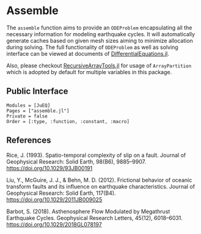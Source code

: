 # Assemble

The `assemble` function aims to provide an `ODEProblem` encapsulating
  all the necessary information for modeling earthquake cycles. It will
  automatically generate caches based on given mesh sizes aiming to minimize
  allocation during solving. The full functionality of `ODEProblem`
  as well as solving interface can be viewed at documents of
  [DifferentialEquations.jl](http://docs.juliadiffeq.org/latest/index.html).

Also, please checkout [RecursiveArrayTools.jl](https://github.com/JuliaDiffEq/RecursiveArrayTools.jl) for usage of `ArrayPartition`
which is adopted by default for multiple variables in this package.

## Public Interface
```@autodocs
Modules = [JuEQ]
Pages = ["assemble.jl"]
Private = false
Order = [:type, :function, :constant, :macro]
```

## References
Rice, J. (1993). Spatio-temporal complexity of slip on a fault. Journal of Geophysical Research: Solid Earth, 98(B6), 9885–9907. https://doi.org/10.1029/93JB00191

Liu, Y., McGuire, J. J., & Behn, M. D. (2012). Frictional behavior of oceanic transform faults and its influence on earthquake characteristics. Journal of Geophysical Research: Solid Earth, 117(B4). https://doi.org/10.1029/2011JB009025

Barbot, S. (2018). Asthenosphere Flow Modulated by Megathrust Earthquake Cycles. Geophysical Research Letters, 45(12), 6018–6031. https://doi.org/10.1029/2018GL078197
